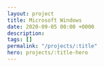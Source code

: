 ```yaml
---
layout: project
title: Microsoft Windows
date: 2020-09-05 00:00 +0000
description:
tags: []
permalink: "/projects/:title"
hero: projects/:title-hero
---
```

